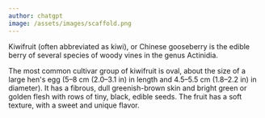 ```yaml
---
author: chatgpt
image: /assets/images/scaffold.png
---
```

Kiwifruit (often abbreviated as kiwi), or Chinese gooseberry is the edible berry of several species of woody vines in the genus Actinidia.

The most common cultivar group of kiwifruit is oval, about the size of a large hen's egg (5–8 cm (2.0–3.1 in) in length and 4.5–5.5 cm (1.8–2.2 in) in diameter). It has a fibrous, dull greenish-brown skin and bright green or golden flesh with rows of tiny, black, edible seeds. The fruit has a soft texture, with a sweet and unique flavor.